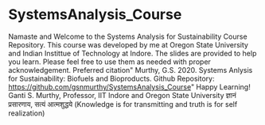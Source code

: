 # SystemsAnalysis_Course
Namaste and Welcome to the Systems Analysis for Sustainability Course Repository. 
This course was developed by me at Oregon State University and Indian Instittue of Technology at Indore. The slides are provided to help you learn. 
Please feel free to use them as needed with proper acknowledgement. 
Preferred citation" Murthy, G.S. 2020. Systems Anlysis for Sustainability: Biofuels and Bioproducts. Github Repository: https://github.com/gsnmurthy/SystemsAnalysis_Course"
Happy Learning!
Ganti S. Murthy, Professor, IIT Indore and Oregon State University
ज्ञानं प्रसारणाय, सत्यं आत्मशुद्धये (Knowledge is for transmitting and truth is for self realization)
